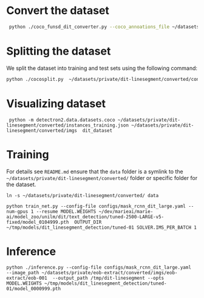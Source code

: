 
# Convert the dataset

```bash
 python ./coco_funsd_dit_converter.py --coco_annoations_file ~/datasets/private/dit-linesegment/annotations/instances_default.json --output_file ~/datasets/private/dit-linesegment/converted/converted.json
```


Splitting the dataset
=====================
We split the dataset into training and test sets using the following command:

```bash
python ./cocosplit.py  ~/datasets/private/dit-linesegment/converted/converted.json ~/datasets/private/dit-linesegment/converted/instances_training.json ~/datasets/private/dit-linesegment/converted/instances_test.json -s .8
```


Visualizing dataset
==================

```shell
 python -m detectron2.data.datasets.coco ~/datasets/private/dit-linesegment/converted/instances_training.json ~/datasets/private/dit-linesegment/converted/imgs  dit_dataset 
``````


Training 
=========

For details see `README.md` ensure that the `data` folder is a symlink to the `~/datasets/private/dit-linesegment/converted/` folder or specific folder for the dataset.

```shell
ln -s ~/datasets/private/dit-linesegment/converted/ data
```
 

```shell
python train_net.py --config-file configs/mask_rcnn_dit_large.yaml --num-gpus 1 --resume MODEL.WEIGHTS ~/dev/marieai/marie-ai/model_zoo/unilm/dit/text_detection/tuned-2500-LARGE-v5-fixed/model_0104999.pth  OUTPUT_DIR ~/tmp/models/dit_linesegment_detection/tuned-01 SOLVER.IMS_PER_BATCH 1
```


Inference
=========

```shell
python ./inference.py --config-file configs/mask_rcnn_dit_large.yaml  --image_path ~/datasets/private/eob-extract/converted/imgs/eob-extract/eob-001  --output_path /tmp/dit-linesegment --opts  MODEL.WEIGHTS ~/tmp/models/dit_linesegment_detection/tuned-01/model_0000999.pth
```


